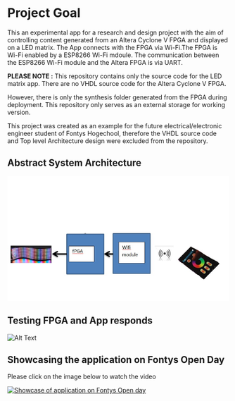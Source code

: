 # Project Goal
This an experimental app for a research and design project with the aim of controlling content generated from an Altera Cyclone V FPGA and displayed on a LED matrix. The App connects with the FPGA via Wi-Fi.The FPGA is Wi-Fi enabled by a ESP8266 Wi-Fi mdoule. The communication between the ESP8266 Wi-Fi module and the Altera FPGA is via UART.<enter>
 
  **PLEASE NOTE :** This repository contains only the source code for the LED matrix app. There are no VHDL source code for the Altera Cyclone V FPGA.<enter>
 
  However, there is only the synthesis folder generated from the FPGA during deployment. This repository only serves as an external storage for working version.<enter>
 
  This project was created as an example for the future electrical/electronic engineer student of
Fontys Hogechool, therefore the VHDL source code and Top level Architecture design were excluded from the repository.<enter>  

## Abstract System Architecture
![Image](https://github.com/Emchei/LED-matrix-App/blob/master/Abstract%20Top%20level%20View.png)

## Testing FPGA and App responds
![Alt Text](https://github.com/Emchei/LED-matrix-App/blob/master/giphy-downsized-large.gif)



## Showcasing the application on Fontys Open Day
Please click on the image below to watch the video<enter>
    
[![Showcase of application on Fontys Open day](https://img.youtube.com/vi/zbzleNOYq60/0.jpg)](https://www.youtube.com/watch?v=zbzleNOYq60 "Test Leap motion as midi device at ontdekfabriek Eindhoven")
